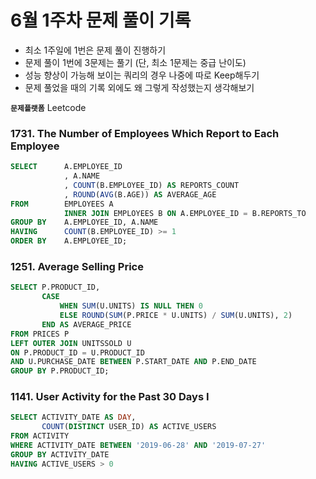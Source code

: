 # 6월 1주차 문제 풀이 기록

- 최소 1주일에 1번은 문제 풀이 진행하기
- 문제 풀이 1번에 3문제는 풀기 (단, 최소 1문제는 중급 난이도)
- 성능 향상이 가능해 보이는 쿼리의 경우 나중에 따로 Keep해두기
- 문제 풀었을 때의 기록 외에도 왜 그렇게 작성했는지 생각해보기

**`문제플랫폼`** Leetcode

### **1731. The Number of Employees Which Report to Each Employee**

```sql
SELECT      A.EMPLOYEE_ID
            , A.NAME
            , COUNT(B.EMPLOYEE_ID) AS REPORTS_COUNT
            , ROUND(AVG(B.AGE)) AS AVERAGE_AGE
FROM        EMPLOYEES A 
            INNER JOIN EMPLOYEES B ON A.EMPLOYEE_ID = B.REPORTS_TO
GROUP BY    A.EMPLOYEE_ID, A.NAME
HAVING      COUNT(B.EMPLOYEE_ID) >= 1
ORDER BY    A.EMPLOYEE_ID;
```

### 1251. Average Selling Price

```sql
SELECT P.PRODUCT_ID,
       CASE
           WHEN SUM(U.UNITS) IS NULL THEN 0 
           ELSE ROUND(SUM(P.PRICE * U.UNITS) / SUM(U.UNITS), 2)
       END AS AVERAGE_PRICE
FROM PRICES P
LEFT OUTER JOIN UNITSSOLD U
ON P.PRODUCT_ID = U.PRODUCT_ID
AND U.PURCHASE_DATE BETWEEN P.START_DATE AND P.END_DATE
GROUP BY P.PRODUCT_ID;

```

### **1141. User Activity for the Past 30 Days I**

```sql
SELECT ACTIVITY_DATE AS DAY,
       COUNT(DISTINCT USER_ID) AS ACTIVE_USERS
FROM ACTIVITY
WHERE ACTIVITY_DATE BETWEEN '2019-06-28' AND '2019-07-27'  
GROUP BY ACTIVITY_DATE
HAVING ACTIVE_USERS > 0
```